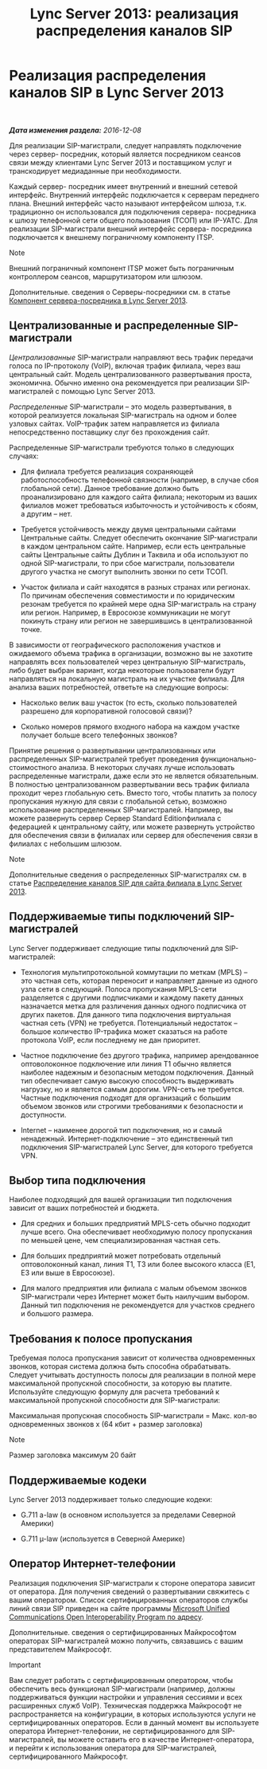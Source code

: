 ﻿---
title: 'Lync Server 2013: реализация распределения каналов SIP'
TOCTitle: Реализация распределения каналов SIP
ms:assetid: 273a22b1-8a4c-4187-acf8-c57d5c6598ce
ms:mtpsurl: https://technet.microsoft.com/ru-ru/library/Gg425743(v=OCS.15)
ms:contentKeyID: 49309243
ms.date: 12/10/2016
mtps_version: v=OCS.15
ms.translationtype: HT
---

# Реализация распределения каналов SIP в Lync Server 2013

 

_**Дата изменения раздела:** 2016-12-08_

Для реализации SIP-магистрали, следует направлять подключение через сервер- посредник, который является посредником сеансов связи между клиентами Lync Server 2013 и поставщиком услуг и транскодирует медиаданные при необходимости.

Каждый сервер- посредник имеет внутренний и внешний сетевой интерфейс. Внутренний интерфейс подключается к серверам переднего плана. Внешний интерфейс часто называют интерфейсом шлюза, т.к. традиционно он использовался для подключения сервера- посредника к шлюзу телефонной сети общего пользования (ТСОП) или IP-УАТС. Для реализации SIP-магистрали внешний интерфейс сервера- посредника подключается к внешнему пограничному компоненту ITSP.

> [!note]  
> Внешний пограничный компонент ITSP может быть пограничным контроллером сеансов, маршрутизатором или шлюзом.

Дополнительные. сведения о Серверы-посредники см. в статье [Компонент сервера-посредника в Lync Server 2013](lync-server-2013-mediation-server-component.md).

## Централизованные и распределенные SIP-магистрали

*Централизованные* SIP-магистрали направляют весь трафик передачи голоса по IP-протоколу (VoIP), включая трафик филиала, через ваш центральный сайт. Модель централизованного развертывания проста, экономична. Обычно именно она рекомендуется при реализации SIP-магистралей с помощью Lync Server 2013.

*Распределенные* SIP-магистрали – это модель развертывания, в которой реализуется локальная SIP-магистраль на одном и более узловых сайтах. VoIP-трафик затем направляется из филиала непосредственно поставщику слуг без прохождения сайт.

Распределенные SIP-магистрали требуются только в следующих случаях:

  - Для филиала требуется реализация сохраняющей работоспособность телефонной связности (например, в случае сбоя глобальной сети). Данное требование должно быть проанализировано для каждого сайта филиала; некоторым из ваших филиалов может требоваться избыточность и устойчивость к сбоям, а другим – нет.

  - Требуется устойчивость между двумя центральными сайтами Центральные сайты. Следует обеспечить окончание SIP-магистрали в каждом центральном сайте. Например, если есть центральные сайты Центральные сайты Дублин и Таквила и оба используют по одной SIP-магистрали, то при сбое магистрали, пользователи другого участка не смогут выполнить звонки по сети ТСОП.

  - Участок филиала и сайт находятся в разных странах или регионах. По причинам обеспечения совместимости и по юридическим резонам требуется по крайней мере одна SIP-магистраль на страну или регион. Например, в Евросоюзе коммуникации не могут покинуть страну или регион не завершившись в централизованной точке.

В зависимости от географического расположения участков и ожидаемого объема трафика в организации, возможно вы не захотите направлять всех пользователей через центральную SIP-магистраль, либо будет выбран вариант, когда некоторые пользователи будут направляться на локальную магистраль на их участке филиала. Для анализа ваших потребностей, ответьте на следующие вопросы:

  - Насколько велик ваш участок (то есть, сколько пользователей разрешено для корпоративной голосовой связи)?

  - Сколько номеров прямого входного набора на каждом участке получает больше всего телефонных звонков?

Принятие решения о развертывании централизованных или распределенных SIP-магистралей требует проведения функционально-стоимостного анализа. В некоторых случаях лучше использовать распределенные магистрали, даже если это не является обязательным. В полностью централизованном развертывании весь трафик филиала проходит через глобальную сеть. Вместо того, чтобы платить за полосу пропускания нужную для связи с глобальной сетью, возможно использование распределенных SIP-магистралей. Например, вы можете развернуть сервер Сервер Standard Editionфилиала с федерацией к центральному сайту, или можете развернуть устройство для обеспечения связи в филиалах или сервер для обеспечения связи в филиалах с небольшим шлюзом.

> [!note]  
> Дополнительные сведения о распределенных SIP-магистралях см. в статье <a href="lync-server-2013-branch-site-sip-trunking.md">Распределение каналов SIP для сайта филиала в Lync Server 2013</a>.

## Поддерживаемые типы подключений SIP-магистралей

Lync Server поддерживает следующие типы подключений для SIP-магистралей:

  - Технология мультипротокольной коммутации по меткам (MPLS) – это частная сеть, которая переносит и направляет данные из одного узла сети в следующий. Полоса пропускания MPLS-сети разделяется с другими подписчиками и каждому пакету данных назначается метка для различения данных одного подписчика от других пакетов. Для данного типа подключения виртуальная частная сеть (VPN) не требуется. Потенциальный недостаток – большое количество IP-трафика может сказаться на работе протокола VoIP, если последнему не дан приоритет.

  - Частное подключение без другого трафика, например арендованное оптоволоконное подключение или линия T1 обычно является наиболее надежным и безопасным методом подключения. Данный тип обеспечивает самую высокую способность выдерживать нагрузку, но и является самым дорогим. VPN-сеть не требуется. Частные подключения подходят для организаций с большим объемом звонков или строгими требованиями к безопасности и доступности.

  - Internet – наименее дорогой тип подключения, но и самый ненадежный. Интернет-подключение – это единственный тип подключения SIP-магистралей Lync Server, для которого требуется VPN.

## Выбор типа подключения

Наиболее подходящий для вашей организации тип подключения зависит от ваших потребностей и бюджета.

  - Для средних и больших предприятий MPLS-сеть обычно подходит лучше всего. Она обеспечивает необходимую полосу пропускания по меньшей цене, чем специализированная частная сеть.

  - Для больших предприятий может потребовать отдельный оптоволоконный канал, линия T1, T3 или более высокого класса (E1, E3 или выше в Евросоюзе).

  - Для малого предприятия или филиала с малым объемом звонков SIP-магистрали через Интернет может быть наилучшим выбором. Данный тип подключения не рекомендуется для участков среднего и большого размера.

## Требования к полосе пропускания

Требуемая полоса пропускания зависит от количества одновременных звонков, которая система должна быть способна обрабатывать. Следует учитывать доступность полосы для реализации в полной мере максимальной пропускной способности, за которую вы платите. Используйте следующую формулу для расчета требований к максимальной пропускной способности для SIP-магистрали:

Максимальная пропускная способность SIP-магистрали = Макс. кол-во одновременных звонков x (64 кбит + размер заголовка)

> [!note]  
> Размер заголовка максимум 20 байт

## Поддерживаемые кодеки

Lync Server 2013 поддерживает только следующие кодеки:

  - G.711 a-law (в основном используется за пределами Северной Америки)

  - G.711 µ-law (используется в Северной Америке)

## Оператор Интернет-телефонии

Реализация подключения SIP-магистрали к стороне оператора зависит от оператора. Для получения сведений о развертывании свяжитесь с вашим оператором. Список сертифицированных операторов службы линий связи SIP приведен на сайте программы [Microsoft Unified Communications Open Interoperability Program по адресу](http://go.microsoft.com/fwlink/?linkid=287029).

Дополнительные. сведения о сертифицированных Майкрософтом операторах SIP-магистралей можно получить, связавшись с вашим представителем Майкрософт.

> [!important]  
> Вам следует работать с сертифицированным оператором, чтобы обеспечить весь функционал SIP-магистрали (например, должны поддерживаться функции настройки и управления сессиями и всех расширенных служб VoIP). Техническая поддержка Майкрософт не распространяется на конфигурации, в которых используются услуги не сертифицированных операторов. Если в данный момент вы используете оператора Интернет-телефонии, не сертифицированного для SIP-магистралей, вы можете оставить его в качестве Интернет-оператора, и перейти к использования оператора для SIP-магистралей, сертифицированного Майкрософт.
